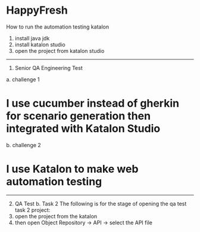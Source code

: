# HappyFresh

How to run the automation testing katalon
1. install java jdk
2. install katalon studio
3. open the project from katalon studio

--------------------------------------------------------

1. Senior QA Engineering Test

a. challenge 1
# I use cucumber instead of gherkin for scenario generation then integrated with Katalon Studio


b. challenge 2
# I use Katalon to make web automation testing

--------------------------------------------------------

2. QA Test
b. Task 2
The following is for the stage of opening the qa test task 2 project:
1. open the project from the katalon
2. then open Object Repository -> API -> select the API file

